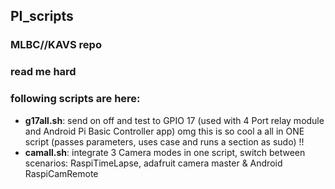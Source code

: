 ## PI_scripts 


### MLBC//KAVS repo
### read me hard

### following scripts are here: 

  * **g17all.sh**: send on off and test to GPIO 17 (used with 4 Port relay module and Android Pi Basic Controller app) 
  omg this is so cool a all in ONE script (passes parameters, uses case and runs a section as sudo) !!
  * **camall.sh**: integrate 3 Camera modes in one script, switch between scenarios: RaspiTimeLapse, adafruit camera master & Android RaspiCamRemote
  